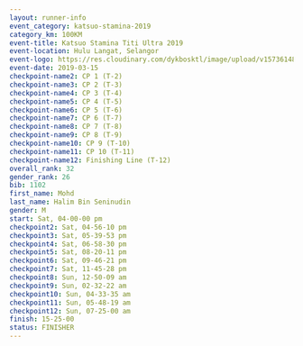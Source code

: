 ```yaml
--- 
layout: runner-info 
event_category: katsuo-stamina-2019 
category_km: 100KM 
event-title: Katsuo Stamina Titi Ultra 2019 
event-location: Hulu Langat, Selangor 
event-logo: https://res.cloudinary.com/dykbosktl/image/upload/v1573614825/Logo/Logo_p7ft6n.png 
event-date: 2019-03-15 
checkpoint-name2: CP 1 (T-2) 
checkpoint-name3: CP 2 (T-3) 
checkpoint-name4: CP 3 (T-4) 
checkpoint-name5: CP 4 (T-5) 
checkpoint-name6: CP 5 (T-6) 
checkpoint-name7: CP 6 (T-7) 
checkpoint-name8: CP 7 (T-8) 
checkpoint-name9: CP 8 (T-9) 
checkpoint-name10: CP 9 (T-10) 
checkpoint-name11: CP 10 (T-11) 
checkpoint-name12: Finishing Line (T-12) 
overall_rank: 32
gender_rank: 26
bib: 1102
first_name: Mohd
last_name: Halim Bin Seninudin
gender: M
start: Sat, 04-00-00 pm
checkpoint2: Sat, 04-56-10 pm
checkpoint3: Sat, 05-39-53 pm
checkpoint4: Sat, 06-58-30 pm
checkpoint5: Sat, 08-20-11 pm
checkpoint6: Sat, 09-46-21 pm
checkpoint7: Sat, 11-45-28 pm
checkpoint8: Sun, 12-50-09 am
checkpoint9: Sun, 02-32-22 am
checkpoint10: Sun, 04-33-35 am
checkpoint11: Sun, 05-48-19 am
checkpoint12: Sun, 07-25-00 am
finish: 15-25-00
status: FINISHER
--- 
```

